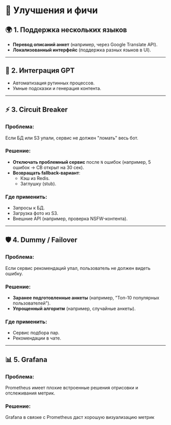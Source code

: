 # 🚀 Улучшения и фичи

## 🌍 **1. Поддержка нескольких языков**

- **Перевод описаний анкет** (например, через Google Translate API).
- **Локализованный интерфейс** (поддержка разных языков в UI).

---

## 🤖 **2. Интеграция GPT**

- Автоматизация рутинных процессов.
- Умные подсказки и генерация контента.

---

## ⚡ **3. Circuit Breaker**

### **Проблема:**

Если БД или S3 упали, сервис не должен "ломать" весь бот.

### **Решение:**

- **Отключать проблемный сервис** после `N` ошибок (например, 5 ошибок → CB открыт на 30 сек).
- **Возвращать fallback-вариант**:
  - Кэш из Redis.
  - Заглушку (stub).

### **Где применить:**

- Запросы к БД.
- Загрузка фото из S3.
- Внешние API (например, проверка NSFW-контента).

---

## 🛡 **4. Dummy / Failover**

### **Проблема:**

Если сервис рекомендаций упал, пользователь не должен видеть ошибку.

### **Решение:**

- **Заранее подготовленные анкеты** (например, "Топ-10 популярных пользователей").
- **Упрощенный алгоритм** (например, случайные анкеты).

### **Где применить:**

- Сервис подбора пар.
- Рекомендации в чате.

---

## 📊 **5. Grafana**

### **Проблема:**

Prometheus имеет плохие встроенные решения отрисовки и отслеживания метрик.

### **Решение:**

Grafana в связке с Prometheus даст хорошую визуализацию метрик
